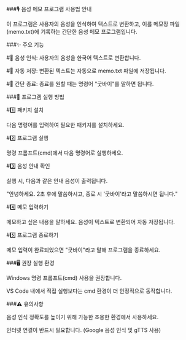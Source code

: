 ###🎙️ 음성 메모 프로그램 사용법 안내

이 프로그램은 사용자의 음성을 인식하여 텍스트로 변환하고, 이를 메모장 파일(memo.txt)에 기록하는 간단한 음성 메모 프로그램입니다.

###✨ 주요 기능

#🎤 음성 인식: 사용자의 음성을 한국어 텍스트로 변환합니다.

#📄 자동 저장: 변환된 텍스트는 자동으로 memo.txt 파일에 저장됩니다.

#🛑 간단 종료: 종료를 원할 때는 명령어 "굿바이"를 말하면 됩니다.

###🚀 프로그램 실행 방법

#1️⃣ 패키지 설치

다음 명령어를 입력하여 필요한 패키지를 설치하세요.

#2️⃣ 프로그램 실행

명령 프롬프트(cmd)에서 다음 명령어로 실행하세요.

#3️⃣ 음성 안내 확인

실행 시, 다음과 같은 안내 음성이 출력됩니다.

"안녕하세요. 2초 후에 말씀하시고, 종료 시 '굿바이'라고 말씀하시면 됩니다."

#4️⃣ 메모 입력하기

메모하고 싶은 내용을 말하세요. 음성이 텍스트로 변환되어 자동 저장됩니다.

#5️⃣ 프로그램 종료하기

메모 입력이 완료되었으면 "굿바이"라고 말해 프로그램을 종료하세요.

###🖥️ 권장 실행 환경

Windows 명령 프롬프트(cmd) 사용을 권장합니다.

VS Code 내에서 직접 실행보다는 cmd 환경이 더 안정적으로 동작합니다.

###⚠️ 유의사항

음성 인식 정확도를 높이기 위해 가능한 조용한 환경에서 사용하세요.

인터넷 연결이 반드시 필요합니다. (Google 음성 인식 및 gTTS 사용)

